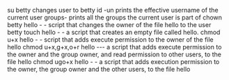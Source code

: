 su betty changes user to betty
id -un prints the effective username of the current user
 groups- prints all the groups the current user is part of
chown betty hello - - script that changes the owner of the file hello to the user betty
touch hello - - a script that creates an empty file called hello.
chmod u+x hello - -  script that adds execute permission to the owner of the file hello
chmod u+x,g+x,o+r hello --- a  script that adds execute permission to the owner and the group owner, and read permission to other users, to the file hello
chmod ugo+x hello - -  a script that adds execution permission to the owner, the group owner and the other users, to the file hello

